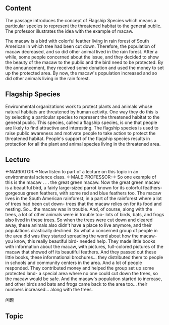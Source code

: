 ## Content
The passage introduces the concept of Flagship Species which means a particular species to represent the threatened habitat to the general public. The professor illustrates the idea with the example of macaw.

The macaw is a bird with colorful feather living in rain forest of South American in which tree had been cut down. Therefore, the population of macaw decreased, and so did other animal lived in the rain forest. After a while, some people concerned about the issue, and they decided to show the beauty of the macaw to the public and the bird need to be protected. By the announcement, they received some donation and used the money to set up the protected area. By now, the macaw's population increased and so did other animals living in the rain forest.

## Flagship Species
Environmental organizations work to protect plants and animals whose natural habitats are threatened by human activity. One way they do this is by selecting a particular species to represent the threatened habitat to the general public. This species, called a flagship species, is one that people are likely to find attractive and interesting. The flagship species is used to raise public awareness and motivate people to take action to protect the threatened habitat. People's support of the flagship species results in protection for all the plant and animal species living in the threatened area.

## Lecture
<-NARRATOR:->Now listen to part of a lecture on this topic
in an environmental science class.
<-MALE PROFESSOR:-> So one example of this
is the macaw . . .
the great green macaw.
Now the great green macaw
is a beautiful bird,
a fairly large-sized parrot known for its colorful feathers-
gorgeous green feathers, with some red and blue feathers too.
The macaw lives in the South American rainforest,
in a part of the rainforest where a lot of trees had been cut down-
trees that the macaw relies on for its food and nesting.
So... the macaw was in trouble.
And, of course, along with the trees,
a lot of other animals were in trouble too-
lots of birds, bats, and frogs also lived in these trees.
So when the trees were cut down and cleared away,
these animals also didn't have a place to live anymore,
and their populations
drastically declined.
So what a concerned group of people in the area did
was they started spreading the word about how the macaw-
you know, this really beautiful bird-
needed help. They made little books with information about the macaw,
with pictures, full-colored pictures of the macaw that showed off its beautiful feathers.
And they passed out these little books, these informational brochures...
they distributed them to people in schools and community centers in the area.
And a lot of people responded.
They contributed money and helped the group set up some protected land-
a special area where no one could cut down the trees,
so the macaw would be safe.
And the macaw's population started to increase,
and other birds and bats and frogs
came back to the area too...
their numbers increased...
along with the trees.

问题

## Topic

